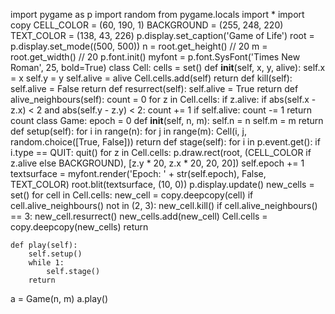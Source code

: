 import pygame as p
import random
from pygame.locals import *
import copy
CELL_COLOR = (60, 190, 1)
BACKGROUND = (255, 248, 220)
TEXT_COLOR = (138, 43, 226)
p.display.set_caption('Game of Life')
root = p.display.set_mode((500, 500))
n = root.get_height() // 20
m = root.get_width() // 20
p.font.init()
myfont = p.font.SysFont('Times New Roman', 25, bold=True)
class Cell:
    cells = set()
    def __init__(self, x, y, alive):
        self.x = x
        self.y = y
        self.alive = alive
        Cell.cells.add(self)
        return
    def kill(self):
        self.alive = False
        return
    def resurrect(self):
        self.alive = True
        return
    def alive_neighbours(self):
        count = 0
        for z in Cell.cells:
            if z.alive:
                if abs(self.x - z.x) < 2 and abs(self.y - z.y) < 2:
                    count += 1
        if self.alive:
            count -= 1
        return count
class Game:
    epoch = 0
    def __init__(self, n, m):
        self.n = n
        self.m = m
        return
    def setup(self):
        for i in range(n):
            for j in range(m):
                Cell(i, j, random.choice([True, False]))
        return
    def stage(self):
        for i in p.event.get():
            if i.type == QUIT:
                quit()
        for z in Cell.cells:
            p.draw.rect(root, (CELL_COLOR if z.alive else BACKGROUND), [z.y * 20, z.x * 20, 20, 20])
        self.epoch += 1
        textsurface = myfont.render('Epoch: ' + str(self.epoch), False, TEXT_COLOR)
        root.blit(textsurface, (10, 0))
        p.display.update()
        new_cells = set()
        for cell in Cell.cells:
            new_cell = copy.deepcopy(cell)
            if cell.alive_neighbours() not in (2, 3):
                new_cell.kill()
            if cell.alive_neighbours() == 3:
                new_cell.resurrect()
            new_cells.add(new_cell)
        Cell.cells = copy.deepcopy(new_cells)
        return

    def play(self):
        self.setup()
        while 1:
            self.stage()
        return
a = Game(n, m)
a.play()
